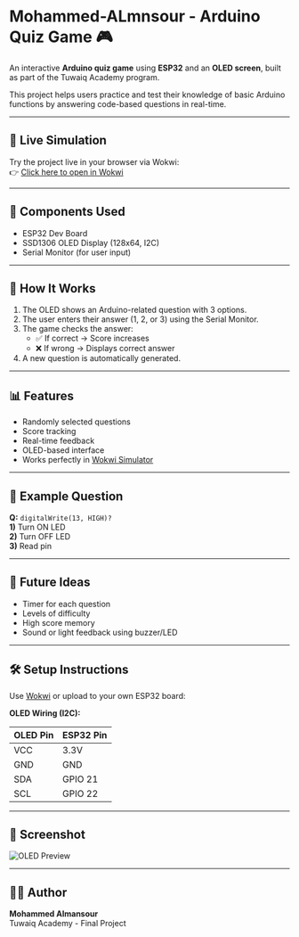 # Mohammed-ALmnsour - Arduino Quiz Game 🎮

An interactive **Arduino quiz game** using **ESP32** and an **OLED screen**, built as part of the Tuwaiq Academy program.

This project helps users practice and test their knowledge of basic Arduino functions by answering code-based questions in real-time.


---

## 🔗 Live Simulation

Try the project live in your browser via Wokwi:  
👉 [Click here to open in Wokwi](https://wokwi.com/projects/435336865772819457)

---

## 🧱 Components Used

- ESP32 Dev Board  
- SSD1306 OLED Display (128x64, I2C)  
- Serial Monitor (for user input)

---

## 🚀 How It Works

1. The OLED shows an Arduino-related question with 3 options.  
2. The user enters their answer (1, 2, or 3) using the Serial Monitor.  
3. The game checks the answer:  
   - ✅ If correct → Score increases  
   - ❌ If wrong → Displays correct answer  
4. A new question is automatically generated.

---

## 📊 Features

- Randomly selected questions  
- Score tracking  
- Real-time feedback  
- OLED-based interface  
- Works perfectly in [Wokwi Simulator](https://wokwi.com)

---

## 🧠 Example Question

**Q:** `digitalWrite(13, HIGH)?`  
**1)** Turn ON LED  
**2)** Turn OFF LED  
**3)** Read pin

---

## 🔮 Future Ideas

- Timer for each question  
- Levels of difficulty  
- High score memory  
- Sound or light feedback using buzzer/LED

---

## 🛠 Setup Instructions

Use [Wokwi](https://wokwi.com) or upload to your own ESP32 board:

**OLED Wiring (I2C):**

| OLED Pin | ESP32 Pin |
|----------|------------|
| VCC      | 3.3V       |
| GND      | GND        |
| SDA      | GPIO 21    |
| SCL      | GPIO 22    |

---

## 📸 Screenshot

![OLED Preview](https://raw.githubusercontent.com/your-username/your-repo/main/screenshot.png)

---

## 👨‍💻 Author

**Mohammed Almansour**  
Tuwaiq Academy - Final Project
